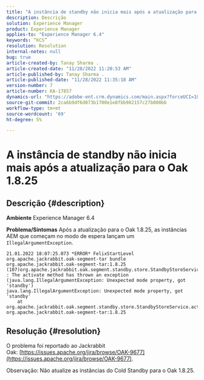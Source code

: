 ```yaml
---
title: "A instância de standby não inicia mais após a atualização para o Oak 1.8.25"
description: Descrição
solution: Experience Manager
product: Experience Manager
applies-to: "Experience Manager 6.4"
keywords: “KCS”
resolution: Resolution
internal-notes: null
bug: true
article-created-by: Tanay Sharma .
article-created-date: "11/28/2022 11:20:53 AM"
article-published-by: Tanay Sharma .
article-published-date: "11/28/2022 11:35:18 AM"
version-number: 7
article-number: KA-17857
dynamics-url: "https://adobe-ent.crm.dynamics.com/main.aspx?forceUCI=1&pagetype=entityrecord&etn=knowledgearticle&id=21e459b3-0e6f-ed11-9562-6045bd006239"
source-git-commit: 2ca6b9df6d073b1700e1e8fbb982157c27b000bb
workflow-type: tm+mt
source-wordcount: '69'
ht-degree: 5%

---
```


# A instância de standby não inicia mais após a atualização para o Oak 1.8.25

## Descrição {#description}

<b>Ambiente</b>
Experience Manager 6.4


<b>Problema/Sintomas</b>
Após a atualização para o Oak 1.8.25, as instâncias AEM que começam no modo de espera lançam um `IllegalArgumentException`.


```
21.01.2022 18:07:25.073 *ERROR* FelixStartLevel org.apache.jackrabbit.oak-segment-tar bundle org.apache.jackrabbit.oak-segment-tar:1.8.25 (107)org.apache.jackrabbit.oak.segment.standby.store.StandbyStoreService(242) : The activate method has thrown an exception (java.lang.IllegalArgumentException: Unexpected mode property, got 'standby')
java.lang.IllegalArgumentException: Unexpected mode property, got 'standby'
    at org.apache.jackrabbit.oak.segment.standby.store.StandbyStoreService.activate(StandbyStoreService.java:157) org.apache.jackrabbit.oak-segment-tar:1.8.25
```





## Resolução {#resolution}


O problema foi reportado ao Jackrabbit Oak: [https://issues.apache.org/jira/browse/OAK-9677](https://issues.apache.org/jira/browse/OAK-9677).

Observação: Não atualize as instâncias do Cold Standby para o Oak 1.8.25.


